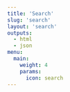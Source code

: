 ```yaml
---
title: 'Search'
slug: 'search'
layout: 'search'
outputs:
  - html
  - json
menu:
  main:
    weight: 4
    params:
      icon: search
---
```

